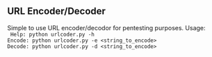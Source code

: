 ## URL Encoder/Decoder 

Simple to use URL encoder/decodor for pentesting purposes.
Usage:<br>```
Help: python urlcoder.py -h```<br>
```Encode: python urlcoder.py -e <string_to_encode>```<br>
```Decode: python urlcoder.py -d <string_to_encode>```
